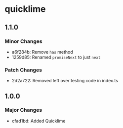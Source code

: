 # quicklime

## 1.1.0

### Minor Changes

- a6f284b: Remove `has` method
- 1259d85: Renamed `promiseNext` to just `next`

### Patch Changes

- 2d2a722: Removed left over testing code in index.ts

## 1.0.0

### Major Changes

- cfad1bd: Added Quicklime

